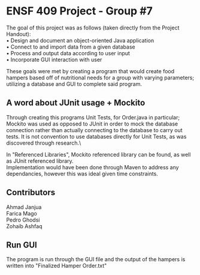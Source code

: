 # ENSF 409 Project - Group #7

The goal of this project was as follows (taken directly from the Project Handout):\
• Design and document an object-oriented Java application \
• Connect to and import data from a given database\
• Process and output data according to user input\
• Incorporate GUI interaction with user

These goals were met by creating a program that would create food hampers based off of nutritional needs for a group with varying parameters; utilizing a database and GUI to complete said program.

## A word about JUnit usage + Mockito

Through creating this programs Unit Tests, for Order.java in particular; Mockito was used as opposed to JUnit in order to mock the database connection rather than actually connecting to the database to carry out tests. It is not convention to use databases directly for Unit Tests, as was discovered through research.\

In "Referenced Libraries", Mockito referenced library can be found, as well as JUnit referenced library.\
Implementation would have been done through Maven to address any dependancies, however this was ideal given time constraints.


## Contributors

Ahmad Janjua\
Farica Mago\
Pedro Ghodsi\
Zohaib Ashfaq

## Run GUI

The program is run through the GUI file and the output of the hampers is written into "Finalized Hamper Order.txt"

